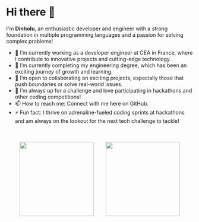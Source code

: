 # Hi there 👋

I'm **Dinholu**, an enthusiastic developer and engineer with a strong foundation in multiple programming languages and a passion for solving complex problems!

- 🔭 I’m currently working as a developer engineer at CEA in France, where I contribute to innovative projects and cutting-edge technology.
- 🌱 I’m currently completing my engineering degree, which has been an exciting journey of growth and learning.
- 👯 I’m open to collaborating on exciting projects, especially those that push boundaries or solve real-world issues.
- 🤔 I’m always up for a challenge and love participating in hackathons and other coding competitions!
- 📫 How to reach me: Connect with me here on GitHub.
- ⚡ Fun fact: I thrive on adrenaline-fueled coding sprints at hackathons and am always on the lookout for the next tech challenge to tackle!

<br/>
<br/>

<div style="display:flex; justify-content:center; gap:2rem">
<a href="https://github.com/anuraghazra/github-readme-stats">
  <img height=200 align="center" src="https://github-readme-stats.vercel.app/api?username=Dinholu&show_icons=true&theme=radical" />
</a>
<a href="https://github.com/anuraghazra/convoychat">
  <img height=200 align="center" src="https://github-readme-stats.vercel.app/api/top-langs??username=Dinholu&theme=radical&layout=compact&langs_count=8&card_width=320" />
</a>
</div>

